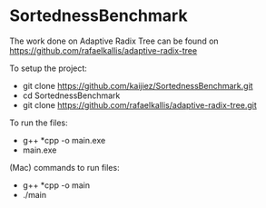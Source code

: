 # SortednessBenchmark

The work done on Adaptive Radix Tree can be found on https://github.com/rafaelkallis/adaptive-radix-tree

To setup the project:
-	git clone https://github.com/kaijiez/SortednessBenchmark.git
-	cd SortednessBenchmark
-	git clone https://github.com/rafaelkallis/adaptive-radix-tree.git


To run the files:	
-	g++ *cpp -o main.exe
-	main.exe

(Mac) commands to run files:
- g++ *cpp -o main
- ./main

